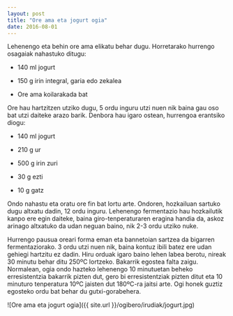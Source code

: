 ```yaml
---
layout: post
title: "Ore ama eta jogurt ogia"
date: 2016-08-01
---
```


Lehenengo eta behin ore ama elikatu behar dugu. Horretarako hurrengo
osagaiak nahastuko ditugu:

* 140 ml jogurt

* 150 g irin integral, garia edo zekalea

* Ore ama koilarakada bat

Ore hau hartzitzen utziko dugu, 5 ordu inguru utzi nuen nik baina gau
oso bat utzi daiteke arazo barik. Denbora hau igaro ostean, hurrengoa
erantsiko diogu:

* 140 ml jogurt 

* 210 g ur

* 500 g irin zuri

* 30 g ezti

* 10 g gatz

Ondo nahastu eta oratu ore fin bat lortu arte. Ondoren, hozkailuan
sartuko dugu altxatu dadin, 12 ordu inguru. Lehenengo fermentazio hau
hozkailutik kanpo ere egin daiteke, baina giro-tenperaturaren eragina
handia da, askoz arinago altxatuko da udan neguan baino, nik 2-3 ordu
utziko nuke.

Hurrengo pausua oreari forma eman eta bannetoian sartzea da bigarren
fermentaziorako. 3 ordu utzi nuen nik, baina kontuz ibili batez ere
udan gehiegi hartzitu ez dadin. Hiru orduak igaro baino lehen labea
berotu, nireak 30 minutu behar ditu 250ºC lortzeko. Bakarrik egostea
falta zaigu. Normalean, ogia ondo hazteko lehenengo 10 minutuetan 
beheko erresistentzia bakarrik pizten dut, gero bi erresistentziak 
pizten ditut eta 10 minuturo tenperatura 10ºC jaisten dut 180ºC-ra
jaitsi arte. Ogi honek guztiz egosteko ordu bat 
behar du gutxi-gorabehera.

![Ore ama eta jogurt ogia]({{ site.url }}/ogibero/irudiak/jogurt.jpg)
